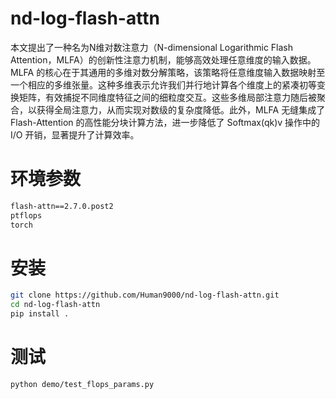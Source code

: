 # nd-log-flash-attn
本文提出了一种名为N维对数注意力（N-dimensional Logarithmic Flash Attention，MLFA）的创新性注意力机制，能够高效处理任意维度的输入数据。MLFA 的核心在于其通用的多维对数分解策略，该策略将任意维度输入数据映射至一个相应的多维张量。这种多维表示允许我们并行地计算各个维度上的紧凑初等变换矩阵，有效捕捉不同维度特征之间的细粒度交互。这些多维局部注意力随后被聚合，以获得全局注意力，从而实现对数级的复杂度降低。此外，MLFA 无缝集成了 Flash-Attention 的高性能分块计算方法，进一步降低了 Softmax(qk)v 操作中的 I/O 开销，显著提升了计算效率。


# 环境参数
```bash
flash-attn==2.7.0.post2
ptflops
torch
```

# 安装
```bash
git clone https://github.com/Human9000/nd-log-flash-attn.git
cd nd-log-flash-attn
pip install .
```

# 测试
```bash
python demo/test_flops_params.py
```
